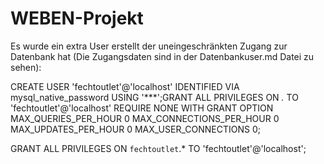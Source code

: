 # WEBEN-Projekt


Es wurde ein extra User erstellt der uneingeschränkten Zugang zur Datenbank hat (Die Zugangsdaten sind in der Datenbankuser.md Datei zu sehen):

CREATE USER 'fechtoutlet'@'localhost' IDENTIFIED VIA mysql_native_password USING '***';GRANT ALL PRIVILEGES ON *.* TO 'fechtoutlet'@'localhost' REQUIRE NONE WITH GRANT OPTION MAX_QUERIES_PER_HOUR 0 MAX_CONNECTIONS_PER_HOUR 0 MAX_UPDATES_PER_HOUR 0 MAX_USER_CONNECTIONS 0;

GRANT ALL PRIVILEGES ON `fechtoutlet`.* TO 'fechtoutlet'@'localhost';